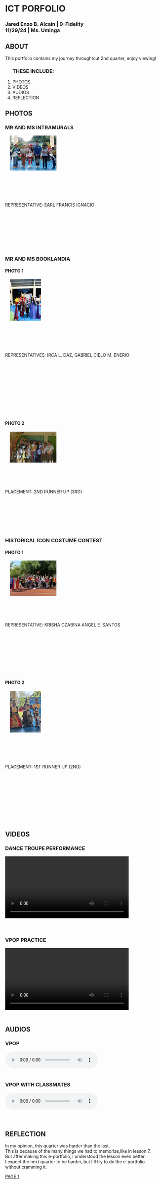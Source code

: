 <!DOCTYPE html>
<html>
<head>
  <link rel="stylesheet" href="[ict.css](https://justmered06.github.io/ICT.CSS/)" type="text/css">
  <title> ICT PORTOLIO </title>
</head>
<body>

<h1>ICT PORFOLIO</h1>
<h3>Jared Enzo B. Alcain | 9-Fidelity<br>
11/29/24 | Ms. Uminga </h3>

<h2>ABOUT</h2>
<p> This portfolio contains my journey throughtout 2nd quarter, enjoy viewing! </p>
<div class="DIVDARK">
<ol><h3> THESE INCLUDE: </h3>
<li> PHOTOS </li>
<li> VIDEOS </li>
<li> AUDIOS </li>
<li> REFLECTION </li>
</ul>
</div>
<h2> PHOTOS </h2>
<div class="DIVLIGHT">
<h3> MR AND MS INTRAMURALS </h3>
<img src="MR AND MS INTRAMURALS 2.jpg" style="width:30%;height:45%;margin-left:15px;">
<br><br><br><br><br><br> <p> REPRESENTATIVE: EARL FRANCIS IGNACIO </p> <br><br><br><br><br><br>
</div>
<br>
<div class="DIVDARK">
<h3> MR AND MS BOOKLANDIA </h3>
<h4> PHOTO 1 </h4>
<img src="MR AND MS BOOKLANDIA 1.jpg" style="width:20%;height:35%;margin-left:15px;">
<br><br><br><br><br><br> <p> REPRESENTATIVES: IRCA L. DAZ, GABRIEL CIELO M. ENERIO </p> <br><br><br><br><br><br><br><br><br>
</div>
<br>
<div class="DIVDARK">
<h4> PHOTO 2 </h4>
<img src="MR AND MS BOOKLANDIA 2.jpg" style="width:30%;height:45%;margin-left:15px;">
<br><br><br><br><br> <p> PLACEMENT: 2ND RUNNER UP (3RD) </p> <br><br><br><br><br>
</div>
<br>
<div class="DIVLIGHT">
<h3> HISTORICAL ICON COSTUME CONTEST </h3>
<h4> PHOTO 1 </h4>
<img src="RECYLED COSTUME 1.jpg" style="width:30%;height:45%;margin-left:15px;">
<br><br><br><br><br> <p> REPRESENTATIVE: KRISHA CZABINA ANGEL E. SANTOS </p> <br><br><br><br><br><br><br>
</div>
<br>
<div class="DIVLIGHT">
<h4> PHOTO 2 </h4>
<img src="RECYLED COSTUME 2.jpg" style="width:20%;height:35%;margin-left:15px;">
<br><br><br><br><br><br> <p> PLACEMENT: 1ST RUNNER UP (2ND) </p> <br><br><br><br><br><br><br><br><br>
</div>
<h2> VIDEOS </h2>
<div class="DIVDARK">
<h3> DANCE TROUPE PERFORMANCE </h3>
<video width="400" controls>
  <source src="DANCE-TROUPE-2ND-PERFORMANCE.mp4" type="video/mp4">
  <source src="DANCE-TROUPE-2ND-PERFORMANCE.ogg" type="video/ogg">
</video>
<br>
<br>
</div>
<br>
<div class="DIVLIGHT">
<h3> VPOP PRACTICE </h3>
<video width="400" controls>
  <source src="VPOP-1ST-PRACTICE.mp4" type="video/mp4">
  <source src="VPOP-1ST-PRACTICE.ogg" type="video/ogg">
</video>
<br>
<br>
</div>
<h2> AUDIOS </h2>
<div class="DIVDARK">
<h3> VPOP </h3>
<audio controls autoplay>
  <source src="VPOP-AUDIO.mp3" type="audio/mpeg">
  <source src="VPOP-AUDIO.ogg" type="audio/ogg">
</audio>
<br>
<br>
</div>
<div class="DIVLIGHT">
<h3> VPOP WITH CLASSMATES</h3>
<audio controls autoplay>
  <source src="VPOP-AUDIO (CS).mp3" type="audio/mpeg">
  <source src="VPOP-AUDIO (CS).ogg" type="audio/ogg">
</audio>
<br>
<br>
</div>
<br>
<h2> REFLECTION </h2>
<div class="DIVDARK">
<p> In my opinion, this quarter was harder than the last. <br>
This is because of the many things we had to memorize,like in lesson 7. <br>
But after making this e-portfolio, I understood the lesson even better. <br>
I expect the next quarter to be harder, but I'll try to do the e-portfolio without cramming it. </p>
</div>
<a href="https://justmered06.github.io/ICT-E-PORTFOLIO-1ST-QUARTER/"> PAGE 1 </a>
</body>
</html>
